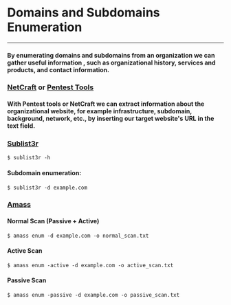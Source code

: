 # Domains and Subdomains Enumeration
***
#### By enumerating domains and subdomains from an organization we can gather useful information , such as organizational history, services and products, and contact information.


### [NetCraft](https://www.netcraft.com/tools) or [Pentest Tools](https://pentest-tools.com)
#### With Pentest tools or NetCraft  we can extract information about the organizational website, for example infrastructure, subdomain, background, network, etc., by inserting our target website's URL in the text field.

### [Sublist3r](https://github.com/aboul3la/Sublist3r)
```shell
$ sublist3r -h
```
#### Subdomain enumeration:
```shell
$ sublist3r -d example.com
```
### [Amass](https://github.com/owasp-amass/amass)
#### Normal Scan  (Passive + Active)
```shell
$ amass enum -d example.com -o normal_scan.txt
```
#### Active Scan
```shell
$ amass enum -active -d example.com -o active_scan.txt
```
#### Passive Scan
```shell
$ amass enum -passive -d example.com -o passive_scan.txt
```
